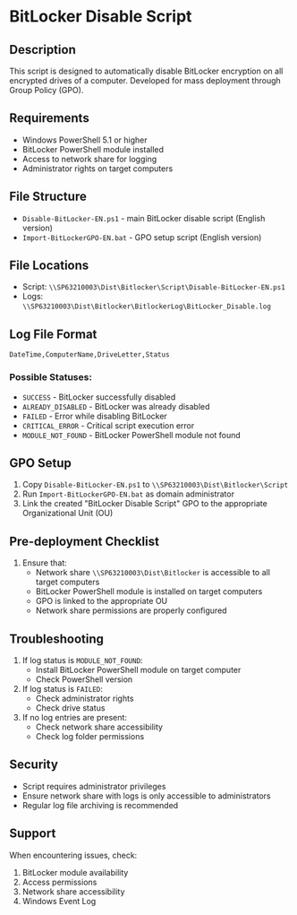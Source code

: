 # BitLocker Disable Script

## Description
This script is designed to automatically disable BitLocker encryption on all encrypted drives of a computer.
Developed for mass deployment through Group Policy (GPO).

## Requirements
- Windows PowerShell 5.1 or higher
- BitLocker PowerShell module installed
- Access to network share for logging
- Administrator rights on target computers

## File Structure
- `Disable-BitLocker-EN.ps1` - main BitLocker disable script (English version)
- `Import-BitLockerGPO-EN.bat` - GPO setup script (English version)

## File Locations
- Script: `\\SP63210003\Dist\Bitlocker\Script\Disable-BitLocker-EN.ps1`
- Logs: `\\SP63210003\Dist\Bitlocker\BitlockerLog\BitLocker_Disable.log`

## Log File Format
```
DateTime,ComputerName,DriveLetter,Status
```

### Possible Statuses:
- `SUCCESS` - BitLocker successfully disabled
- `ALREADY_DISABLED` - BitLocker was already disabled
- `FAILED` - Error while disabling BitLocker
- `CRITICAL_ERROR` - Critical script execution error
- `MODULE_NOT_FOUND` - BitLocker PowerShell module not found

## GPO Setup
1. Copy `Disable-BitLocker-EN.ps1` to `\\SP63210003\Dist\Bitlocker\Script`
2. Run `Import-BitLockerGPO-EN.bat` as domain administrator
3. Link the created "BitLocker Disable Script" GPO to the appropriate Organizational Unit (OU)

## Pre-deployment Checklist
1. Ensure that:
   - Network share `\\SP63210003\Dist\Bitlocker` is accessible to all target computers
   - BitLocker PowerShell module is installed on target computers
   - GPO is linked to the appropriate OU
   - Network share permissions are properly configured

## Troubleshooting
1. If log status is `MODULE_NOT_FOUND`:
   - Install BitLocker PowerShell module on target computer
   - Check PowerShell version
2. If log status is `FAILED`:
   - Check administrator rights
   - Check drive status
3. If no log entries are present:
   - Check network share accessibility
   - Check log folder permissions

## Security
- Script requires administrator privileges
- Ensure network share with logs is only accessible to administrators
- Regular log file archiving is recommended

## Support
When encountering issues, check:
1. BitLocker module availability
2. Access permissions
3. Network share accessibility
4. Windows Event Log 
